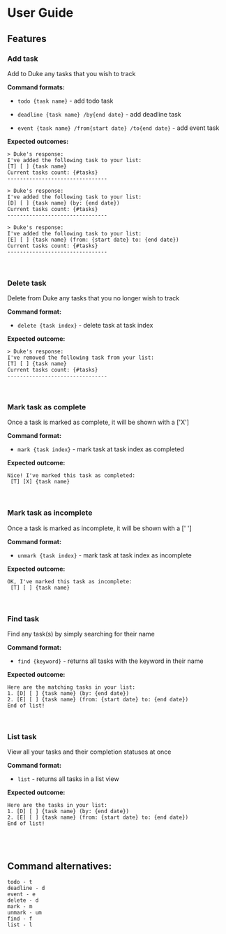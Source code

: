 # User Guide

## Features 

### Add task
Add to Duke any tasks that you wish to track

**Command formats:**

* `todo {task name}` - add todo task

* `deadline {task name} /by{end date}` - add deadline task

* `event {task name} /from{start date} /to{end date}` - add event task

**Expected outcomes:**

```
> Duke's response:
I've added the following task to your list:
[T] [ ] {task name}
Current tasks count: {#tasks}
--------------------------------

> Duke's response:
I've added the following task to your list:
[D] [ ] {task name} (by: {end date})
Current tasks count: {#tasks}
--------------------------------

> Duke's response:
I've added the following task to your list:
[E] [ ] {task name} (from: {start date} to: {end date})
Current tasks count: {#tasks}
--------------------------------
```
<br>

### Delete task
Delete from Duke any tasks that you no longer wish to track

**Command format:**

* `delete {task index}` - delete task at task index

**Expected outcome:**

```
> Duke's response:
I've removed the following task from your list:
[T] [ ] {task name}
Current tasks count: {#tasks}
--------------------------------
```
<br>

### Mark task as complete
Once a task is marked as complete, it will be shown with a ['X']

**Command format:**

* `mark {task index}` - mark task at task index as completed

**Expected outcome:**

```
Nice! I've marked this task as completed:
 [T] [X] {task name}
```
<br>

### Mark task as incomplete
Once a task is marked as incomplete, it will be shown with a [' ']

**Command format:**

* `unmark {task index}` - mark task at task index as incomplete

**Expected outcome:**

```
OK, I've marked this task as incomplete:
 [T] [ ] {task name}
```
<br>

### Find task
Find any task(s) by simply searching for their name 

**Command format:**

* `find {keyword}` - returns all tasks with the keyword in their name

**Expected outcome:**

```
Here are the matching tasks in your list:
1. [D] [ ] {task name} (by: {end date})
2. [E] [ ] {task name} (from: {start date} to: {end date})
End of list!
```
<br>

### List task
View all your tasks and their completion statuses at once

**Command format:**

* `list` - returns all tasks in a list view

**Expected outcome:**

```
Here are the tasks in your list:
1. [D] [ ] {task name} (by: {end date})
2. [E] [ ] {task name} (from: {start date} to: {end date})
End of list!
```
<br>
<br>

## Command alternatives:
```
todo - t
deadline - d
event - e
delete - d
mark - m
unmark - um
find - f
list - l
```
